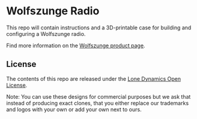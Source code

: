 # Wolfszunge Radio

This repo will contain instructions and a 3D-printable case for building and configuring a Wolfszunge radio.

Find more information on the [Wolfszunge product page](https://machdyne.com/product/wolfszunge-radio-kit/).

## License

The contents of this repo are released under the [Lone Dynamics Open License](LICENSE.md).

Note: You can use these designs for commercial purposes but we ask that instead of producing exact clones, that you either replace our trademarks and logos with your own or add your own next to ours.
